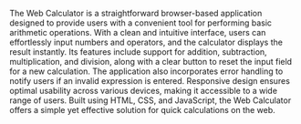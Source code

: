 The Web Calculator is a straightforward browser-based application designed to provide users with a convenient tool for performing basic arithmetic operations. With a clean and intuitive interface, users can effortlessly input numbers and operators, and the calculator displays the result instantly. Its features include support for addition, subtraction, multiplication, and division, along with a clear button to reset the input field for a new calculation. The application also incorporates error handling to notify users if an invalid expression is entered. Responsive design ensures optimal usability across various devices, making it accessible to a wide range of users. Built using HTML, CSS, and JavaScript, the Web Calculator offers a simple yet effective solution for quick calculations on the web.
